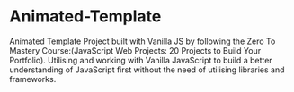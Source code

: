 # Animated-Template
Animated Template Project built with Vanilla JS by following the Zero To Mastery Course:(JavaScript Web Projects: 20 Projects to Build Your Portfolio). Utilising and working with Vanilla JavaScript to build a better understanding of JavaScript first without the need of utilising libraries and frameworks.
